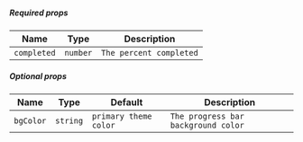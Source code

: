 ##### Required props

| Name        | Type      | Description             |
| ----------- | --------- | ----------------------- |
| `completed` | `number` | `The percent completed`  |

##### Optional props

| Name         | Type       | Default               | Description                         |
| ------------ | ---------- | --------------------- | ----------------------------------- |
| `bgColor`    | `string`   | `primary theme color` | `The progress bar background color` |